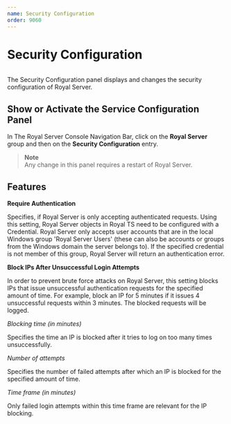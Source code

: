 ```yaml
---
name: Security Configuration
order: 9060
---
```


# Security Configuration

<img src="/images/RoyalServer/Service_48x48.png" class="icon-def" alt="" />

The Security Configuration panel displays and changes the security configuration of Royal Server.

## Show or Activate the Service Configuration Panel

In The Royal Server Console Navigation Bar, click on the **Royal Server** group and then on the **Security Configuration** entry.

> **Note**  
> Any change in this panel requires a restart of Royal Server.

## Features

**Require Authentication**

Specifies, if Royal Server is only accepting authenticated requests. Using this setting, Royal Server objects in Royal TS need to be configured with a Credential. Royal Server only accepts user accounts that are in the local Windows group 'Royal Server Users' (these can also be accounts or groups from the Windows domain the server belongs to). If the specified credential is not member of this group, Royal Server will return an authentication error.

**Block IPs After Unsuccessful Login Attempts**

In order to prevent brute force attacks on Royal Server, this setting blocks IPs that issue unsuccessful authentication requests for the specified amount of time. For example, block an IP for 5 minutes if it issues 4 unsuccessful requests within 3 minutes. The blocked requests will be logged.

_Blocking time (in minutes)_

Specifies the time an IP is blocked after it tries to log on too many times unsuccessfully.

_Number of attempts_

Specifies the number of failed attempts after which an IP is blocked for the specified amount of time.

_Time frame (in minutes)_

Only failed login attempts within this time frame are relevant for the IP blocking.
